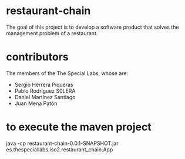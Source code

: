 # restaurant-chain
The goal of this project is to develop a software product that solves the management problem of a restaurant.

# contributors
The members of the The Special Labs, whose are:
- Sergio Herrera Piqueras
- Pablo Rodríguez S0LERA
- Daniel Martínez Santiago
- Juan Mena Patón

# to execute the maven project
java -cp restaurant-chain-0.0.1-SNAPSHOT.jar es.thespeciallabs.iso2.restaurant_chain.App
